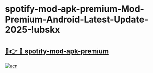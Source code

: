 # spotify-mod-apk-premium-Mod-Premium-Android-Latest-Update-2025-!ubskx

# <h2><a href="https://w8pxg0.esa.edu.pl?title=spotify-mod-apk-premium&ref=ubskx">🔗👉 🔴 spotify-mod-apk-premium</a></h2>

[![acn](https://github.com/user-attachments/assets/0f9c940e-d8b0-45ae-aac7-cd30a18b3e1c)](https://w8pxg0.esa.edu.pl?title=spotify-mod-apk-premium&ref=ubskx)

